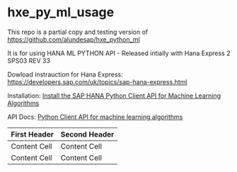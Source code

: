 # hxe_py_ml_usage
This repo is a partial copy and testing version of https://github.com/alundesap/hxe_python_ml

It is for using HANA ML PYTHON API - Released intially with Hana Express 2 SPS03 REV 33

Dowload instrauction for Hana Express:
https://developers.sap.com/uk/topics/sap-hana-express.html

Installation: 
[Install the SAP HANA Python Client API for Machine Learning Algorithms](https://help.sap.com/viewer/783036ccbc12499489de18559ce8ff69/2.0.03/en-US/f3365096bb2440fcafdb30e9f51877f1.html?q=python%20%22machine%20learning%22)


API Docs:
[Python Client API for machine learning algorithms](https://help.sap.com/http.svc/rc/3f0dbe754b194c42a6bf3405697b711f/2.0.03/en-US/html/index.html)


| First Header  | Second Header |
| ------------- | ------------- |
| Content Cell  | Content Cell  |
| Content Cell  | Content Cell  |